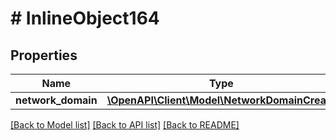 # # InlineObject164

## Properties

Name | Type | Description | Notes
------------ | ------------- | ------------- | -------------
**network_domain** | [**\OpenAPI\Client\Model\NetworkDomainCreate**](NetworkDomainCreate.md) |  | [optional]

[[Back to Model list]](../../README.md#models) [[Back to API list]](../../README.md#endpoints) [[Back to README]](../../README.md)
